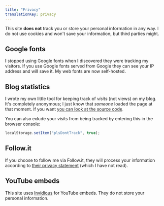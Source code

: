 ```yaml
---
title: "Privacy"
translationKey: privacy
---
```


This site **does not** track you or store your personal information in any way. I do not use cookies and won't save your information, but third parties might.

## Google fonts

I stopped using Google fonts when I discovered they were tracking my visitors. If you use Google fonts served from Google they can see your IP address and will save it. My web fonts are now self-hosted.

## Blog statistics

I wrote my own little tool for keeping track of _visits_ (not views) on my blog. It's completely anonymous; I just know that _someone_ loaded the page at that moment. If you want [you can look at the source code](https://github.com/RobinBoers/api.geheimesite.nl/tree/master/views).

You can also exlude your visits from being tracked by entering this in the browser console:

```javascript
localStorage.setItem("plsDontTrack", true);
```

## Follow.it

If you choose to follow me via Follow.it, they will process your information according to [their privacy statement](https://follow.it/info/privacy) (which I have not read).

## YouTube embeds

This site uses [Invidious](https://invidious.io) for YouTube embeds. They do not store your personal information.
